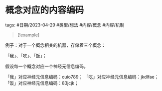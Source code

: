 # 概念对应的内容编码




tags: #日期/2023-04-29 #类型/想法 #内容/概念 #内容/机制 





> [!example] 

例子：对于一个概念相关的机器，存储着三个概念：

「我」、「吃」、「饭」；

假设每一个概念对应一个神经元信息编码。

「我」对应神经元信息编码：cuio789；
「吃」对应神经元信息编码：jkdlfae；
「饭」对应神经元信息编码：83jcjk；
